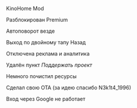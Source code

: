 KinoHome Mod

Разблокирован Premium

Автоповорот везде

Выход по двойному тапу Назад

Отключена реклама и аналитика

Удалён пункт *Поддержать проект*

Немного почистил ресурсы

Сделал свою OTA (за идею спасибо N3k1t4_1996)

Вход через Google не работает
